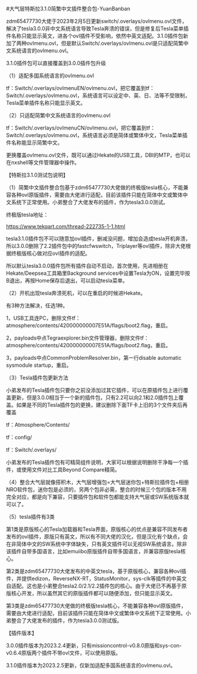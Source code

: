 #大气层特斯拉3.1.0简繁中文插件整合包-YuanBanban

zdm65477730大佬于2023年2月5日更新switch/.overlays/ovlmenu.ovl文件，解决了tesla3.0.0非中文系统语言导致Tesla奔溃的错误，但是修复后Tesla菜单插件名称只能显示英文，进各个ovl插件不受影响，依然中英文适配。3.1.0插件包新加了两种ovlmenu.ovl，但是默认Switch/.overlays/ovlmenu.ovl是只适配简繁中文系统语言的ovlmenu.ovl。

3.1.0插件包可以直接覆盖到3.0.0插件包升级

（1）适配多国系统语言的ovlmenu.ovl

tf：Switch/.overlays/ovlmenuEN/ovlmenu.ovl，把它覆盖到tf：Switch/.overlays/ovlmenu.ovl，系统语言可以设定中、英、日、法等不受限制，Tesla菜单插件名称只能显示英文。

（2）只适配简繁中文系统语言的ovlmenu.ovl

tf：Switch/.overlays/ovlmenuCN/ovlmenu.ovl，把它覆盖到tf：Switch/.overlays/ovlmenu.ovl，系统语言必须是简体或繁体中文，Tesla菜单插件名称能显示简繁中文。

更换覆盖ovlmenu.ovl文件，既可以通过Hekate的USB工具，DBI的MTP，也可以在nxshell等文件管理器中操作。

【特斯拉3.1.0测试包说明】

（1）简繁中文插件整合包基于zdm65477730大佬做的终极版tesla核心，不能兼容各种ovl原版插件，需要由大佬进行适配，目前该插件只能在简体中文或繁体中文系统下正常使用。小弟整合了大佬发布的插件，作为tesla3.0.0测试。

终极版tesla地址：

https://www.tekqart.com/thread-222735-1-1.html

tesla3.1.0插件包不可以随意加ovl插件，删减没问题，增加会造成tesla开机奔溃，所以3.0.0删除了2.2插件包中的fastcfwswitch，Triplayer等ovl插件，除非大佬根据终极版核心做对应ovl插件的适配。

所以默认tesla3.0.0插件包所有插件自动不启动，首次使用，先进相册在Hekate/Deepsea工具箱里Background services中设置Tesla为ON，设置完毕按B退出，再按Home保存后退出，可以启动tesla菜单。

（2）开机出现tesla奔溃死机，可以在重启的时候进Hekate。

有3种方法解决，任选1种。

1，USB工具连PC，删除文件tf：atmosphere/contents/420000000007E51A/flags/boot2.flag，重启。

2，payloads中点Tegraexplorer.bin文件管理器，删除文件tf：atmosphere/contents/420000000007E51A/flags/boot2.flag，重启。

3，payloads中点CommonProblemResolver.bin，第一行disable automatic sysmodule startup，重启。

（3）Tesla插件包更新方法

小弟发布的Tesla插件包只要你之前没添加过其它插件，可以在原插件包上进行覆盖更新，但是3.0.0相当于一个新的插件包，只有2.2可以向2.1和2.0插件包上覆盖。如果是不同的Tesla插件包的更换，建议删除下面TF卡上旧的3个文件夹后再覆盖

tf：Atmosphere/Contents/

tf：config/

tf：Switch/.overlays/

小弟发布的Tesla插件包有可精简组件说明，大家可以根据说明删除干净每一个插件，或使用文件对比工具Beyond Compare精简。

（4）整合大气层就像搭积木，大气层增强包=大气层迷你包+特斯拉插件包+相册NRO软件包，迷你包是必须的，另两个包非必需，整合的时候三个包的版本不用完全对应，都是向下兼容，只要插件包和软件包都能支持大气层或SW系统版本就可以了。

（5）tesla插件有3类

第1类是原版核心的Tesla加载器和Tesla界面，原版核心的优点是兼容不同发布者发布的ovl插件，原版只有英文，所以有不同大佬的汉化，但是汉化有个缺点，会在非简体中文的SW系统中字体缺失，只有英文插件可以无视SW系统语言。除非该插件自带多国语言，比如emuiibo原版插件自带多国语言，并兼容原版tesla核心。

第2类是zdm65477730大佬发布的中英文tesla，基于原版核心，兼容各种ovl插件，并提供edizon，ReverseNX-RT，StatusMonitor，sys-clk等插件的中英文自适配。这也是小弟整合tesla2.0/2.1/2.2插件包的核心。由于大佬已不再基于原版核心开发，所以虽然其它的原版插件都可以随便添加，但只能显示英文。

第3类是zdm65477730大佬做的终极版tesla核心，不能兼容各种ovl原版插件，需要由大佬进行适配，目前该插件只能在简体中文或繁体中文系统下正常使用。小弟整合了大佬发布的插件，作为tesla3.0.0测试版。

【插件版本】

3.0.0插件版本为2023.2.4更新，只有missioncontrol-v0.8.0原版和sys-con-v0.6.4原版两个插件不带ovl文件，可以使用原版。

3.1.0插件版本为2023.2.5更新，仅新加适配多国系统语言的ovlmenu.ovl。


